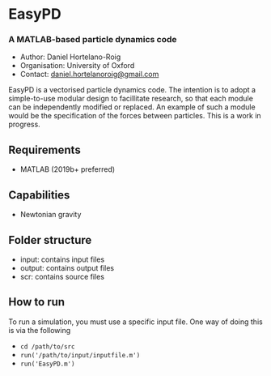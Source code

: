# EasyPD

### A MATLAB-based particle dynamics code
 - Author: Daniel Hortelano-Roig
 - Organisation: University of Oxford
 - Contact: daniel.hortelanoroig@gmail.com

EasyPD is a vectorised particle dynamics code. The intention is to adopt a simple-to-use modular design to facillitate research, so that each module can be independently modified or replaced. An example of such a module would be the specification of the forces between particles. This is a work in progress.

## Requirements

 - MATLAB (2019b+ preferred)

## Capabilities

 - Newtonian gravity

## Folder structure

 - input: contains input files
 - output: contains output files
 - scr: contains source files

## How to run

To run a simulation, you must use a specific input file. One way of doing this is via the following

 - `cd /path/to/src`
 - `run('/path/to/input/inputfile.m')`
 - `run('EasyPD.m')`